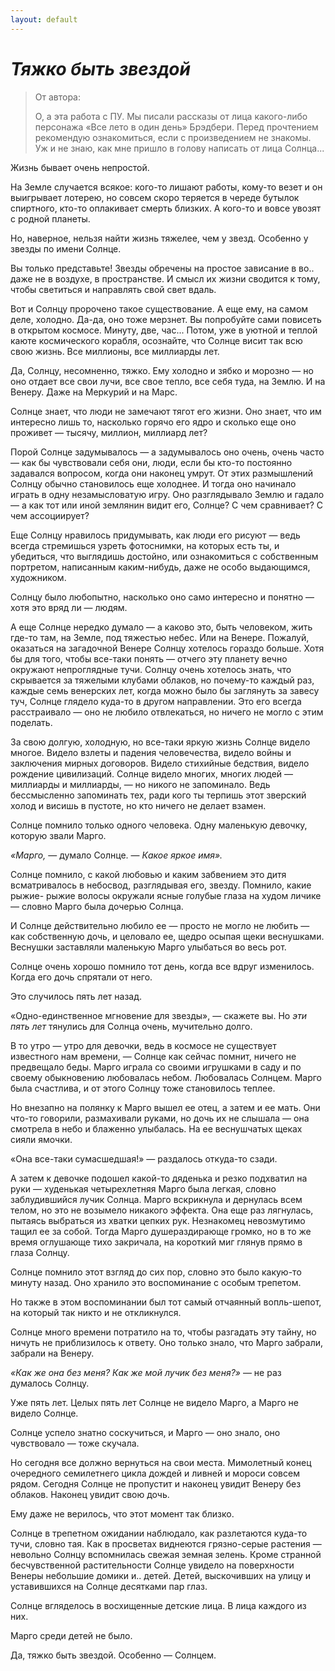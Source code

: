 ```yaml
---
layout: default
---
```


# *Тяжко быть звездой*

> От автора:
> 
> О, а эта работа с ПУ. Мы писали рассказы от лица какого-либо персонажа «Все лето в один день» Брэдбери. Перед прочтением рекомендую ознакомиться, если с произведением не знакомы. Уж и не знаю, как мне пришло в голову написать от лица Солнца...

Жизнь бывает очень непростой.

На Земле случается всякое: кого-то лишают работы, кому-то везет и он выигрывает лотерею, но совсем скоро теряется в череде бутылок спиртного, кто-то оплакивает смерть близких. А кого-то и вовсе увозят с родной планеты.

Но, наверное, нельзя найти жизнь тяжелее, чем у звезд. Особенно у звезды по имени Солнце.

Вы только представьте! Звезды обречены на простое зависание в во.. даже не в воздухе, в пространстве. И смысл их жизни сводится к тому, чтобы светиться и направлять свой свет вдаль.

Вот и Солнцу пророчено такое существование. А еще ему, на самом деле, холодно. Да-да, оно тоже  мерзнет. Вы попробуйте сами повисеть в открытом космосе. Минуту, две, час... Потом, уже в уютной и теплой каюте космического корабля, осознайте, что Солнце висит так всю свою жизнь. Все миллионы, все миллиарды лет.

Да, Солнцу, несомненно, тяжко. Ему холодно и зябко и морозно — но оно отдает все свои лучи, все свое тепло, все себя туда, на Землю. И на Венеру. Даже на Меркурий и на Марс.

Солнце знает, что люди не замечают тягот его жизни. Оно знает, что им интересно лишь то, насколько горячо его ядро и сколько еще оно проживет — тысячу, миллион, миллиард лет?

Порой Солнце задумывалось — а задумывалось оно очень, очень часто — как бы чувствовали себя они, люди, если бы кто-то постоянно задавался вопросом, когда они наконец умрут. От этих размышлений Солнцу обычно становилось еще холоднее. И тогда оно начинало играть в одну незамысловатую игру. Оно разглядывало Землю и гадало — а как тот или иной землянин видит его, Солнце? С чем сравнивает? С чем ассоциирует?

Еще Солнцу нравилось придумывать, как люди его рисуют — ведь всегда стремишься узреть фотоснимки, на которых есть ты, и убедиться, что выглядишь достойно, или ознакомиться с собственным портретом, написанным каким-нибудь, даже не особо выдающимся, художником.

Солнцу было любопытно, насколько оно само интересно и понятно — хотя это вряд ли — людям.

А еще Солнце нередко думало — а каково это, быть человеком, жить где-то там, на Земле, под тяжестью небес. Или на Венере. Пожалуй, оказаться на загадочной Венере Солнцу хотелось гораздо больше. Хотя бы для того, чтобы все-таки понять — отчего эту планету вечно окружают непроглядные тучи. Солнцу очень хотелось знать, что скрывается за тяжелыми клубами облаков, но почему-то каждый раз, каждые семь венерских лет, когда можно было бы заглянуть за завесу туч, Солнце глядело куда-то в другом направлении. Это его всегда расстраивало — оно не любило отвлекаться, но ничего не могло с этим поделать.

За свою долгую, холодную, но все-таки яркую жизнь Солнце видело многое. Видело взлеты и падения человечества, видело войны и заключения мирных договоров. Видело стихийные бедствия, видело рождение цивилизаций. Солнце видело многих, многих людей — миллиарды и миллиарды, — но никого не запоминало. Ведь бессмысленно запоминать тех, ради кого ты терпишь этот зверский холод и висишь в пустоте, но кто ничего не делает взамен.

Солнце помнило только одного человека. Одну маленькую девочку, которую звали Марго.

*«Марго,* — думало Солнце. — *Какое яркое имя».*

Солнце помнило, с какой любовью и каким забвением это дитя всматривалось в небосвод, разглядывая его, звезду. Помнило, какие рыжие- рыжие волосы окружали ясные голубые глаза на худом личике — словно Марго была дочерью Солнца.

И Солнце действительно любило ее — просто не могло не любить — как собственную дочь, и целовало ее, щедро осыпая щеки веснушками. Веснушки заставляли маленькую Марго улыбаться во весь рот.

Солнце очень хорошо помнило тот день, когда все вдруг изменилось. Когда его дочь спрятали от него.

Это случилось пять лет назад.

«Одно-единственное мгновение для звезды», — скажете вы. Но *эти пять лет* тянулись для Солнца очень, мучительно долго.

В то утро — утро для девочки, ведь в космосе не существует известного нам времени, — Солнце как сейчас помнит, ничего не предвещало беды. Марго играла со своими игрушками в саду и по своему обыкновению любовалась небом. Любовалась Солнцем. Марго была счастлива, и от этого Солнцу тоже становилось теплее.

Но внезапно на полянку к Марго вышел ее отец, а затем и ее мать. Они что-то говорили, размахивали руками, но дочь их не слышала — она смотрела в небо и блаженно улыбалась. На ее веснушчатых щеках сияли ямочки.

«Она все-таки сумасшедшая!» — раздалось откуда-то сзади.

А затем к девочке подошел какой-то дяденька и резко подхватил на руки — худенькая четырехлетняя Марго была легкая, словно заблудившийся лучик Солнца. Марго вскрикнула и дернулась всем телом, но это не возымело никакого эффекта. Она еще раз лягнулась, пытаясь выбраться из хватки цепких рук. Незнакомец невозмутимо тащил ее за собой. Тогда Марго душераздирающе громко, но в то же время оглушающе тихо закричала, на короткий миг глянув прямо в глаза Солнцу.

Солнце помнило этот взгляд до сих пор, словно это было какую-то минуту назад. Оно хранило это воспоминание с особым трепетом.

Но также в этом воспоминании был тот самый отчаянный вопль-шепот, на который так никто и не откликнулся.

Солнце много времени потратило на то, чтобы разгадать эту тайну, но ничуть не приблизилось к ответу. Оно только знало, что Марго забрали, забрали на Венеру.

*«Как же она без меня? Как же мой лучик без меня?»* — не раз думалось Солнцу.

Уже пять лет. Целых пять лет Солнце не видело Марго, а Марго не видело Солнце.

Солнце успело знатно соскучиться, и Марго — оно знало, оно чувствовало — тоже скучала.

Но сегодня все должно вернуться на свои места. Мимолетный конец очередного семилетнего цикла дождей и ливней и мороси совсем рядом. Сегодня Солнце не пропустит и наконец увидит Венеру без облаков. Наконец увидит свою дочь.

Ему даже не верилось, что этот момент так близко.

Солнце в трепетном ожидании наблюдало, как разлетаются куда-то тучи, словно тая. Как в просветах виднеются грязно-серые растения — невольно Солнцу вспомнилась свежая земная зелень. Кроме странной бесчувственной растительности Солнце увидело на поверхности Венеры небольшие домики и.. детей. Детей, выскочивших на улицу и уставившихся на Солнце десятками пар глаз.

Солнце вгляделось в восхищенные детские лица. В лица каждого из них.

Марго среди детей не было.

Да, тяжко быть звездой. Особенно — Солнцем.
